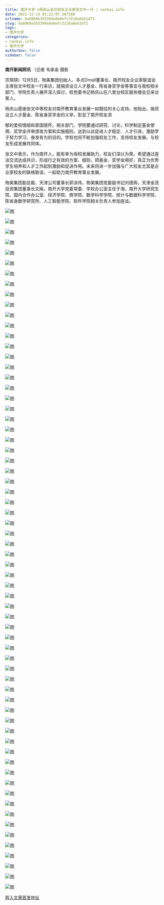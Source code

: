 ```yaml
---
title: 南开大学->杨庆山会见校友企业家张文中一行 | nankai.info
date: 2021-12-13 01:22:07.507388
urlname: 6a8068e355394e8e0efc3218a6eb1d71
slug: 6a8068e355394e8e0efc3218a6eb1d71
tags: 
- 南开大学
categories:
- nankai.info
- 南开大学
authorbox: false
sidebar: false
---
```

**南开新闻网讯** （记者 韦承金 摄影

宗琪琪）12月5日，物美集团创始人、多点Dmall董事长、南开校友企业家联谊会主席张文中校友一行来访，就捐资设立人才基金、陈省身奖学金等事宜与我校相关部门、学院负责人展开深入探讨，校党委书记杨庆山在八里台校区服务楼会见来访客人。

杨庆山感谢张文中等校友对南开教育事业发展一如既往的关心支持。他指出，捐资设立人才基金、陈省身奖学金的义举，彰显了南开校友浓
<!--more-->
郁的爱校情结和家国情怀。相关部门、学院要通过研究、讨论，科学制定基金使用、奖学金评审颁发方案和实施细则，达到以此促进人才稳定、人才引进，激励学子努力学习、奋发有为的目的。学校也将不断加强校友工作，支持校友发展，与校友形成发展共同体。

张文中表示，作为南开人，能有幸为母校发展助力，校友们深以为荣。希望通过座谈交流达成共识，形成行之有效的方案、细则，把基金、奖学金用好，真正为优秀学生培养和人才工作起到激励和促进作用。未来将进一步加强与广大校友尤其是企业家校友的联络联谊，一起助力南开教育事业发展。

物美集团副总裁、天津公司董事长郭涂伟，物美集团党委副书记刘德舆，天津金茂投资集团董事长文飚，南开大学党委常委、学校办公室主任于海，南开大学研究生院、国内合作办公室、经济学院、商学院、数学科学学院、统计与数据科学学院、陈省身数学研究所、人工智能学院、软件学院相关负责人参加座谈。

![图](http://news.nankai.edu.cn/ywsd/system/2021/12/05/g)

![图](http://news.nankai.edu.cn/ywsd/system/2021/12/05/p)

![图](http://news.nankai.edu.cn/ywsd/system/2021/12/05/j)

![图](http://news.nankai.edu.cn/ywsd/system/2021/12/05/)

![图](http://news.nankai.edu.cn/ywsd/system/2021/12/05/b)

![图](http://news.nankai.edu.cn/ywsd/system/2021/12/05/9)

![图](http://news.nankai.edu.cn/ywsd/system/2021/12/05/9)

![图](http://news.nankai.edu.cn/ywsd/system/2021/12/05/0)

![图](http://news.nankai.edu.cn/ywsd/system/2021/12/05/f)

![图](http://news.nankai.edu.cn/ywsd/system/2021/12/05/c)

![图](http://news.nankai.edu.cn/ywsd/system/2021/12/05/4)

![图](http://news.nankai.edu.cn/ywsd/system/2021/12/05/6)

![图](http://news.nankai.edu.cn/ywsd/system/2021/12/05/_)

![图](http://news.nankai.edu.cn/ywsd/system/2021/12/05/3)

![图](http://news.nankai.edu.cn/ywsd/system/2021/12/05/1)

![图](http://news.nankai.edu.cn/ywsd/system/2021/12/05/3)

![图](http://news.nankai.edu.cn/ywsd/system/2021/12/05/3)

![图](http://news.nankai.edu.cn/ywsd/system/2021/12/05/4)

![图](http://news.nankai.edu.cn/ywsd/system/2021/12/05/0)

![图](http://news.nankai.edu.cn/ywsd/system/2021/12/05/0)

![图](http://news.nankai.edu.cn/ywsd/system/2021/12/05/0)

![图](http://news.nankai.edu.cn/ywsd/system/2021/12/05/3)

![图](http://news.nankai.edu.cn/ywsd/system/2021/12/05/0)

![图](http://news.nankai.edu.cn/ywsd/system/2021/12/05/0)

![图](http://news.nankai.edu.cn/)

![图](http://news.nankai.edu.cn/ywsd/system/2021/12/05/3)

![图](http://news.nankai.edu.cn/ywsd/system/2021/12/05/3)

![图](http://news.nankai.edu.cn/ywsd/system/2021/12/05/4)

![图](http://news.nankai.edu.cn/)

![图](http://news.nankai.edu.cn/ywsd/system/2021/12/05/0)

![图](http://news.nankai.edu.cn/ywsd/system/2021/12/05/0)

![图](http://news.nankai.edu.cn/ywsd/system/2021/12/05/0)

![图](http://news.nankai.edu.cn/)

![图](http://news.nankai.edu.cn/ywsd/system/2021/12/05/3)

![图](http://news.nankai.edu.cn/ywsd/system/2021/12/05/0)

![图](http://news.nankai.edu.cn/ywsd/system/2021/12/05/0)

![图](http://news.nankai.edu.cn/)

![图](http://news.nankai.edu.cn/ywsd/system/2021/12/05/c)

![图](http://news.nankai.edu.cn/ywsd/system/2021/12/05/i)

![图](http://news.nankai.edu.cn/ywsd/system/2021/12/05/p)

![图](http://news.nankai.edu.cn/)

![图](http://news.nankai.edu.cn/ywsd/system/2021/12/05/n)

![图](http://news.nankai.edu.cn/ywsd/system/2021/12/05/c)

![图](http://news.nankai.edu.cn/ywsd/system/2021/12/05/)

![图](http://news.nankai.edu.cn/ywsd/system/2021/12/05/u)

![图](http://news.nankai.edu.cn/ywsd/system/2021/12/05/d)

![图](http://news.nankai.edu.cn/ywsd/system/2021/12/05/e)

![图](http://news.nankai.edu.cn/ywsd/system/2021/12/05/)

![图](http://news.nankai.edu.cn/ywsd/system/2021/12/05/i)

![图](http://news.nankai.edu.cn/ywsd/system/2021/12/05/a)

![图](http://news.nankai.edu.cn/ywsd/system/2021/12/05/k)

![图](http://news.nankai.edu.cn/ywsd/system/2021/12/05/n)

![图](http://news.nankai.edu.cn/ywsd/system/2021/12/05/a)

![图](http://news.nankai.edu.cn/ywsd/system/2021/12/05/n)

![图](http://news.nankai.edu.cn/ywsd/system/2021/12/05/)

![图](http://news.nankai.edu.cn/ywsd/system/2021/12/05/s)

![图](http://news.nankai.edu.cn/ywsd/system/2021/12/05/w)

![图](http://news.nankai.edu.cn/ywsd/system/2021/12/05/e)

![图](http://news.nankai.edu.cn/ywsd/system/2021/12/05/n)

![图](http://news.nankai.edu.cn/)

![图](http://news.nankai.edu.cn/)

![图](http://news.nankai.edu.cn/ywsd/system/2021/12/05/:)

![图](http://news.nankai.edu.cn/ywsd/system/2021/12/05/p)

![图](http://news.nankai.edu.cn/ywsd/system/2021/12/05/t)

![图](http://news.nankai.edu.cn/ywsd/system/2021/12/05/t)

![图](http://news.nankai.edu.cn/ywsd/system/2021/12/05/h)

[转入文章首发地址](http://news.nankai.edu.cn/ywsd/system/2021/12/05/030049288.shtml)